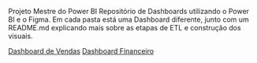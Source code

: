 Projeto Mestre do Power BI Repositório de Dashboards utilizando o Power BI e o Figma.
Em cada pasta está uma Dashboard diferente, junto com um README.md explicando mais sobre as etapas de ETL e construção dos visuais.


[Dashboard de Vendas]("https://github.com/ferssouza/dashboard_powerbi_projetos/Dashboard%20de%20Vendas")
[Dashboard Financeiro]("https://github.com/ferssouza/dashboard_powerbi_projetos/Dashboard%20Financeiro")
